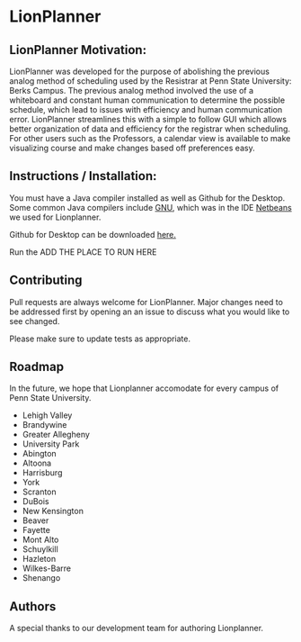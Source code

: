 # LionPlanner

## LionPlanner Motivation:
LionPlanner was developed for the purpose of abolishing the previous analog method of scheduling used by the Resistrar at Penn State University: Berks Campus. The previous analog method involved the use of a whiteboard and constant human communication to determine the possible schedule, which lead to issues with efficiency and human communication error. LionPlanner streamlines this with a simple to follow GUI which allows better organization of data and efficiency for the registrar when scheduling. For other users such as the Professors, a calendar view is available to make visualizing course and make changes based off preferences easy.

## Instructions / Installation:

You must have a Java compiler installed as well as Github for the Desktop. Some common Java compilers include [GNU](https://www.gnu.org/home.en.html), which was in the IDE [Netbeans](https://netbeans.org/downloads/8.0.2/) we used for Lionplanner.

Github for Desktop can be downloaded [here.](https://desktop.github.com/)

Run the ADD THE PLACE TO RUN HERE

## Contributing

Pull requests are always welcome for LionPlanner. 
Major changes need to be addressed first by opening an an issue to discuss what you would like to see changed.

Please make sure to update tests as appropriate. 

## Roadmap

In the future, we hope that Lionplanner accomodate for every campus of Penn State University.
- Lehigh Valley
- Brandywine
- Greater Allegheny
- University Park
- Abington
- Altoona
- Harrisburg
- York
- Scranton
- DuBois
- New Kensington
- Beaver
- Fayette
- Mont Alto
- Schuylkill
- Hazleton
- Wilkes-Barre
- Shenango

## Authors

A special thanks to our development team for authoring Lionplanner.
